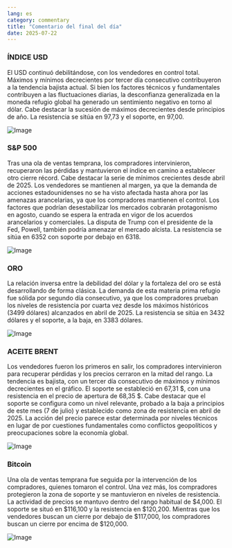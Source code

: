 ```yaml
---
lang: es
category: commentary
title: "Comentario del final del día"
date: 2025-07-22
---
```


### ÍNDICE USD

El USD continuó debilitándose, con los vendedores en control total. Máximos y mínimos decrecientes por tercer día consecutivo contribuyeron a la tendencia bajista actual. Si bien los factores técnicos y fundamentales contribuyen a las fluctuaciones diarias, la desconfianza generalizada en la moneda refugio global ha generado un sentimiento negativo en torno al dólar. Cabe destacar la sucesión de máximos decrecientes desde principios de año. La resistencia se sitúa en 97,73 y el soporte, en 97,00.

![Image](https://markleighedu.github.io/img/Jul-2025/22-Jul-2025/usdindex.jpg)

### S&P 500

Tras una ola de ventas temprana, los compradores intervinieron, recuperaron las pérdidas y mantuvieron el índice en camino a establecer otro cierre récord. Cabe destacar la serie de mínimos crecientes desde abril de 2025. Los vendedores se mantienen al margen, ya que la demanda de acciones estadounidenses no se ha visto afectada hasta ahora por las amenazas arancelarias, ya que los compradores mantienen el control. Los factores que podrían desestabilizar los mercados cobrarán protagonismo en agosto, cuando se espera la entrada en vigor de los acuerdos arancelarios y comerciales. La disputa de Trump con el presidente de la Fed, Powell, también podría amenazar el mercado alcista. La resistencia se sitúa en 6352 con soporte por debajo en 6318.

![Image](https://markleighedu.github.io/img/Jul-2025/22-Jul-2025/sp500.jpg)

### ORO

La relación inversa entre la debilidad del dólar y la fortaleza del oro se está desarrollando de forma clásica. La demanda de esta materia prima refugio fue sólida por segundo día consecutivo, ya que los compradores prueban los niveles de resistencia por cuarta vez desde los máximos históricos (3499 dólares) alcanzados en abril de 2025. La resistencia se sitúa en 3432 dólares y el soporte, a la baja, en 3383 dólares.

![Image](https://markleighedu.github.io/img/Jul-2025/22-Jul-2025/gold.jpg)

### ACEITE BRENT

Los vendedores fueron los primeros en salir, los compradores intervinieron para recuperar pérdidas y los precios cerraron en la mitad del rango. La tendencia es bajista, con un tercer día consecutivo de máximos y mínimos decrecientes en el gráfico. El soporte se estableció en 67,31 $, con una resistencia en el precio de apertura de 68,35 $. Cabe destacar que el soporte se configura como un nivel relevante, probado a la baja a principios de este mes (7 de julio) y establecido como zona de resistencia en abril de 2025. La acción del precio parece estar determinada por niveles técnicos en lugar de por cuestiones fundamentales como conflictos geopolíticos y preocupaciones sobre la economía global.

![Image](https://markleighedu.github.io/img/Jul-2025/22-Jul-2025/brentoil.jpg)

### Bitcoin

Una ola de ventas temprana fue seguida por la intervención de los compradores, quienes tomaron el control. Una vez más, los compradores protegieron la zona de soporte y se mantuvieron en niveles de resistencia. La actividad de precios se mantuvo dentro del rango habitual de $4,000. El soporte se situó en $116,100 y la resistencia en $120,200. Mientras que los vendedores buscan un cierre por debajo de $117,000, los compradores buscan un cierre por encima de $120,000.

![Image](https://markleighedu.github.io/img/Jul-2025/22-Jul-2025/bitcoin.jpg)

